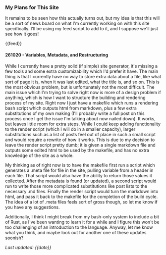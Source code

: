 ### My Plans for This Site

It remains to be seen how this actually turns out, but my idea is that this will be a sort of news board on what I'm currently working on with this site specifically. I'll be using my feed script to add to it, and I suppose we'll just see how it goes!

{{feed}}

#### 261020 - Variables, Metadata, and Restructuring
While I currently have a pretty solid (if simple) site generator, it's missing a few tools and some extra customizability which I'd prefer it have. The main thing is that I currently have no way to store extra data about a file, like what sort of page it is, when it was last edited, what the title is, and so on. This is the most obvious problem, but is unfortunately not the most difficult. The main issue which I'm trying to solve right now is more of a design problem if anything, which is how I want to structure the building and rendering process of my site. Right now I just have a makefile which runs a rendering bash script which outputs html from markdown, plus a few extra substitutions of my own making (I'll probably write a full post on this process once I get the issue I'm talking about now nailed down). It works, but leaves little room for extra steps. While I could keep adding functionality to the render script (which I will do in a smaller capacity), larger substitutions such as a list of posts feel out of place in such a small script and would require a rewrite of how it works. This is due to my decision to leave the render script pretty dumb; it is given a single markdown file and outputs some edited html to be used by the makefile, and has no extra knowledge of the site as a whole. 

My thinking as of right now is to have the makefile first run a script which generates a .meta file for file in the site, pulling variable from a header in each file. That script would also have the ability to return those values it collected. After the metadata is found (or updated), a second script would run to write those more complicated substitutions like post lists to the necessary .md files. Finally the render script would turn the markdown into html, and pass it back to the makefile for the completion of the build cycle. The idea of a lot of .meta files feels sort of gross though, so let me know if you have any suggestions. 

Additionally, I think I might break from my bash-only system to include a bit of Rust, as I've been wanting to learn it for a while and I figure this won't be too challenging of an introduction to the language.
Anyway, let me know what you think, and maybe look out for another one of these updates soonish?

*Last updated: {{date}}*
